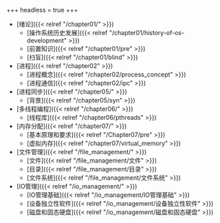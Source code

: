 +++
headless = true
+++

- [绪论]({{< relref "/chapter01/" >}})
  - [操作系统历史发展]({{< relref "/chapter01/history-of-os-development" >}})
  - [前置知识]({{< relref "/chapter01/pre" >}})
  - [扫盲]({{< relref "/chapter01/blind" >}})
- [进程]({{< relref "/chapter02" >}})
  - [进程概念]({{< relref "/chapter02/process_concept" >}})
  - [进程通信]({{< relref "/chapter02/ipc" >}})
- [进程同步]({{< relref "/chapter05/" >}})
  - [背景]({{< relref "/chapter05/syn" >}})
- [多线程编程]({{< relref "/chapter06/" >}})
  - [线程库]({{< relref "/chapter06/pthreads" >}})
- [内存分配]({{< relref "/chapter07/" >}}) 
  - [基本原理和要求]({{< relref "/Chapter07/pre" >}})
  - [虚拟内存]({{< relref "/chapter07/virtual_memory" >}})
- [文件管理]({{< relref "/file_management/" >}}) 
  - [文件]({{< relref "/file_management/文件" >}}) 
  - [目录]({{< relref "/file_management/目录" >}}) 
  - [文件系统]({{< relref "/file_management/文件系统" >}}) 
- [IO管理]({{< relref "/io_management/" >}}) 
  - [IO管理基础]({{< relref "/io_management/IO管理基础" >}}) 
  - [设备独立性软件]({{< relref "/io_management/设备独立性软件" >}}) 
  - [磁盘和固态硬盘]({{< relref "/io_management/磁盘和固态硬盘" >}}) 